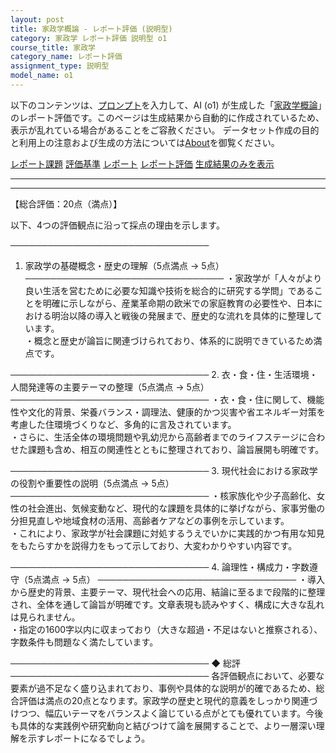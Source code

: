 ```yaml
---
layout: post
title: 家政学概論 - レポート評価 (説明型)
category: 家政学 レポート評価 説明型 o1
course_title: 家政学
category_name: レポート評価
assignment_type: 説明型
model_name: o1
---
```


以下のコンテンツは、[プロンプト](https://github.com/takedatoshiyuki/synthetic_assignments/tree/main/generated/家政学/o1/prompt_レポート評価-説明型.md)を入力して、AI (o1) が生成した「[家政学概論](/contents/家政学/)」のレポート評価です。このページは生成結果から自動的に作成されているため、表示が乱れている場合があることをご容赦ください。
データセット作成の目的と利用上の注意および生成の方法については[About](/About)を御覧ください。

[レポート課題](../レポート課題-説明型)
[評価基準](../評価基準-説明型)
[レポート](../レポート-説明型)
[レポート評価](../レポート評価-説明型)
[生成結果のみを表示](https://github.com/takedatoshiyuki/synthetic_assignments/tree/main/generated/家政学/o1/レポート評価-説明型.md)
  

***
***
  
【総合評価：20点（満点）】

以下、4つの評価観点に沿って採点の理由を示します。

────────────────────────────────
1. 家政学の基礎概念・歴史の理解（5点満点 → 5点）
────────────────────────────────
・家政学が「人々がより良い生活を営むために必要な知識や技術を総合的に研究する学問」であることを明確に示しながら、産業革命期の欧米での家庭教育の必要性や、日本における明治以降の導入と戦後の発展まで、歴史的な流れを具体的に整理しています。  
・概念と歴史が論旨に関連づけられており、体系的に説明できているため満点です。

────────────────────────────────
2. 衣・食・住・生活環境・人間発達等の主要テーマの整理（5点満点 → 5点）
────────────────────────────────
・衣・食・住に関して、機能性や文化的背景、栄養バランス・調理法、健康的かつ災害や省エネルギー対策を考慮した住環境づくりなど、多角的に言及されています。  
・さらに、生活全体の環境問題や乳幼児から高齢者までのライフステージに合わせた課題も含め、相互の関連性とともに整理されており、論旨展開も明確です。

────────────────────────────────
3. 現代社会における家政学の役割や重要性の説明（5点満点 → 5点）
────────────────────────────────
・核家族化や少子高齢化、女性の社会進出、気候変動など、現代的な課題を具体的に挙げながら、家事労働の分担見直しや地域食材の活用、高齢者ケアなどの事例を示しています。  
・これにより、家政学が社会課題に対処するうえでいかに実践的かつ有用な知見をもたらすかを説得力をもって示しており、大変わかりやすい内容です。

────────────────────────────────
4. 論理性・構成力・字数遵守（5点満点 → 5点）
────────────────────────────────
・導入から歴史的背景、主要テーマ、現代社会への応用、結論に至るまで段階的に整理され、全体を通して論旨が明確です。文章表現も読みやすく、構成に大きな乱れは見られません。  
・指定の1600字以内に収まっており（大きな超過・不足はないと推察される）、字数条件も問題なく満たしています。

────────────────────────────────
◆ 総評
────────────────────────────────
各評価観点において、必要な要素が過不足なく盛り込まれており、事例や具体的な説明が的確であるため、総合評価は満点の20点となります。家政学の歴史と現代的意義をしっかり関連づけつつ、幅広いテーマをバランスよく論じている点がとても優れています。今後も具体的な実践例や研究動向と結びつけて論を展開することで、より一層深い理解を示すレポートになるでしょう。
